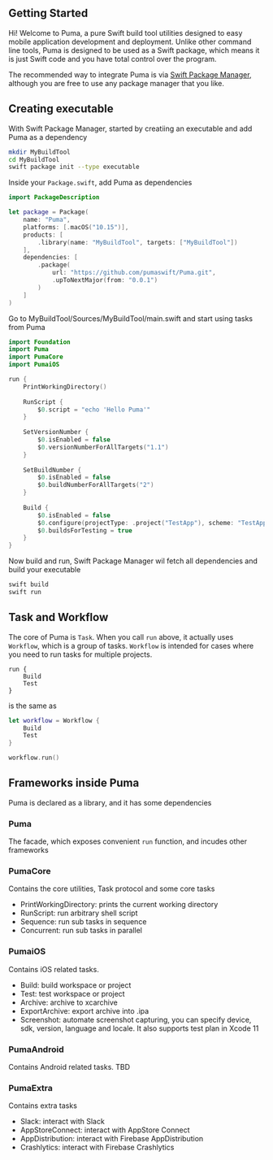 ## Getting Started

Hi! Welcome to Puma, a pure Swift build tool utilities designed to easy mobile application development and deployment. Unlike other command line tools, Puma is designed to be used as a Swift package, which means it is just Swift code and you have total control over the program.

The recommended way to integrate Puma is via [Swift Package Manager](https://swift.org/package-manager/), although you are free to use any package manager that you like.

## Creating executable

With Swift Package Manager, started by creatiing an executable and add Puma as a dependency

```sh
mkdir MyBuildTool
cd MyBuildTool
swift package init --type executable
```

Inside your `Package.swift`, add Puma as dependencies

```swift
import PackageDescription

let package = Package(
    name: "Puma",
    platforms: [.macOS("10.15")],
    products: [
        .library(name: "MyBuildTool", targets: ["MyBuildTool"])
    ],
    dependencies: [
        .package(
            url: "https://github.com/pumaswift/Puma.git",
            .upToNextMajor(from: "0.0.1")
        )
    ]
)
```

Go to MyBuildTool/Sources/MyBuildTool/main.swift and start using tasks from Puma

```swift
import Foundation
import Puma
import PumaCore
import PumaiOS

run {
    PrintWorkingDirectory()
    
    RunScript {
        $0.script = "echo 'Hello Puma'"
    }
    
    SetVersionNumber {
        $0.isEnabled = false
        $0.versionNumberForAllTargets("1.1")
    }
    
    SetBuildNumber {
        $0.isEnabled = false
        $0.buildNumberForAllTargets("2")
    }
    
    Build {
        $0.isEnabled = false
        $0.configure(projectType: .project("TestApp"), scheme: "TestApp")
        $0.buildsForTesting = true
    }
}
```

Now build and run, Swift Package Manager wil fetch all dependencies and build your executable

```sh
swift build
swift run
```

## Task and Workflow

The core of Puma is `Task`. When you call `run` above, it actually uses `Workflow`, which is a group of tasks. `Workflow` is intended for cases where you need to run tasks for multiple projects.

```swif
run {
    Build
    Test
}
```

is the same as

```swift
let workflow = Workflow {
    Build
    Test
}

workflow.run()
```

## Frameworks inside Puma

Puma is declared as a library, and it has some dependencies

### Puma

The facade, which exposes convenient `run` function, and incudes other frameworks

### PumaCore

Contains the core utilities, Task protocol and some core tasks

- PrintWorkingDirectory: prints the current working directory
- RunScript: run arbitrary shell script
- Sequence: run sub tasks in sequence
- Concurrent: run sub tasks in parallel

### PumaiOS

Contains iOS related tasks.

- Build: build workspace or project
- Test: test workspace or project
- Archive: archive to xcarchive
- ExportArchive: export archive into .ipa
- Screenshot: automate screenshot capturing, you can specify device, sdk, version, language and locale. It also supports test plan in Xcode 11

### PumaAndroid

Contains Android related tasks. TBD

### PumaExtra

Contains extra tasks

- Slack: interact with Slack
- AppStoreConnect: interact with AppStore Connect
- AppDistribution: interact with Firebase AppDistribution
- Crashlytics: interact with Firebase Crashlytics